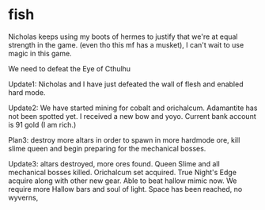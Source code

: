 # fish

Nicholas keeps using my boots of hermes to justify that we're at equal strength in the game. (even tho
this mf has a musket), I can't wait to use magic in this game.

We need to defeat the Eye of Cthulhu

Update1: Nicholas and I have just defeated the wall of flesh and enabled hard mode.

Update2: We have started mining for cobalt and orichalcum. Adamantite has not been spotted yet. I received a new bow and yoyo. Current bank account is 91 gold (I am rich.)

Plan3: destroy more altars in order to spawn in more hardmode ore, kill slime queen and begin preparing for the mechanical bosses.

Update3: altars destroyed, more ores found. Queen Slime and all mechanical bosses killed. Orichalcum set acquired. True Night's Edge acquire along with other new gear. Able to beat hallow mimic now. We require more Hallow bars and soul of light. Space has been reached, no wyverns,